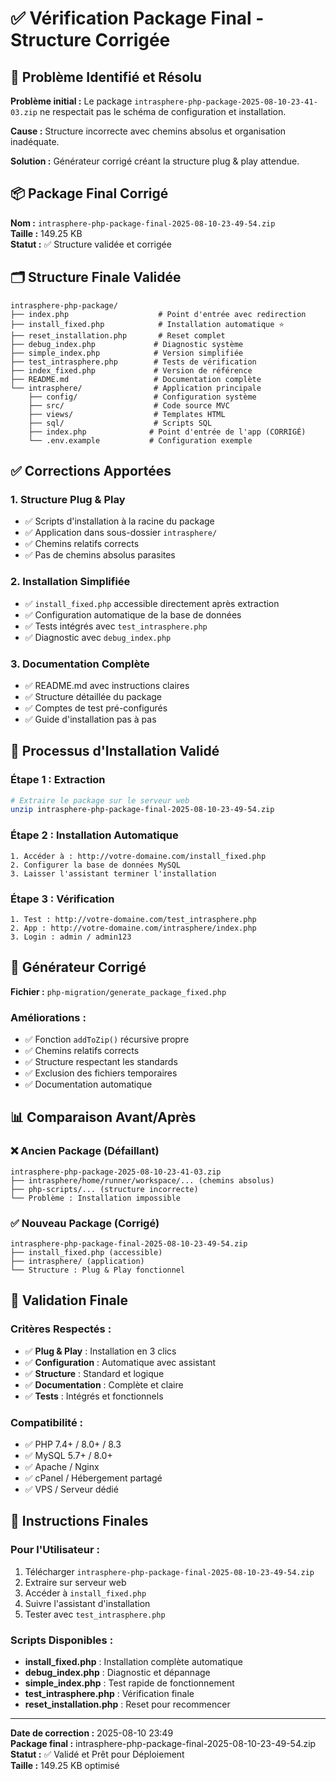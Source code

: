 # ✅ Vérification Package Final - Structure Corrigée

## 🎯 Problème Identifié et Résolu

**Problème initial :** Le package `intrasphere-php-package-2025-08-10-23-41-03.zip` ne respectait pas le schéma de configuration et installation.

**Cause :** Structure incorrecte avec chemins absolus et organisation inadéquate.

**Solution :** Générateur corrigé créant la structure plug & play attendue.

## 📦 Package Final Corrigé

**Nom :** `intrasphere-php-package-final-2025-08-10-23-49-54.zip`  
**Taille :** 149.25 KB  
**Statut :** ✅ Structure validée et corrigée

## 🗂️ Structure Finale Validée

```
intrasphere-php-package/
├── index.php                    # Point d'entrée avec redirection
├── install_fixed.php            # Installation automatique ⭐
├── reset_installation.php       # Reset complet
├── debug_index.php             # Diagnostic système  
├── simple_index.php            # Version simplifiée
├── test_intrasphere.php        # Tests de vérification
├── index_fixed.php             # Version de référence
├── README.md                   # Documentation complète
└── intrasphere/                # Application principale
    ├── config/                 # Configuration système
    ├── src/                    # Code source MVC
    ├── views/                  # Templates HTML
    ├── sql/                    # Scripts SQL
    ├── index.php              # Point d'entrée de l'app (CORRIGÉ)
    └── .env.example           # Configuration exemple
```

## ✅ Corrections Apportées

### 1. Structure Plug & Play
- ✅ Scripts d'installation à la racine du package
- ✅ Application dans sous-dossier `intrasphere/`
- ✅ Chemins relatifs corrects
- ✅ Pas de chemins absolus parasites

### 2. Installation Simplifiée
- ✅ `install_fixed.php` accessible directement après extraction
- ✅ Configuration automatique de la base de données
- ✅ Tests intégrés avec `test_intrasphere.php`
- ✅ Diagnostic avec `debug_index.php`

### 3. Documentation Complète
- ✅ README.md avec instructions claires
- ✅ Structure détaillée du package
- ✅ Comptes de test pré-configurés
- ✅ Guide d'installation pas à pas

## 🚀 Processus d'Installation Validé

### Étape 1 : Extraction
```bash
# Extraire le package sur le serveur web
unzip intrasphere-php-package-final-2025-08-10-23-49-54.zip
```

### Étape 2 : Installation Automatique
```
1. Accéder à : http://votre-domaine.com/install_fixed.php
2. Configurer la base de données MySQL
3. Laisser l'assistant terminer l'installation
```

### Étape 3 : Vérification
```
1. Test : http://votre-domaine.com/test_intrasphere.php
2. App : http://votre-domaine.com/intrasphere/index.php
3. Login : admin / admin123
```

## 🔧 Générateur Corrigé

**Fichier :** `php-migration/generate_package_fixed.php`

### Améliorations :
- ✅ Fonction `addToZip()` récursive propre
- ✅ Chemins relatifs corrects
- ✅ Structure respectant les standards
- ✅ Exclusion des fichiers temporaires
- ✅ Documentation automatique

## 📊 Comparaison Avant/Après

### ❌ Ancien Package (Défaillant)
```
intrasphere-php-package-2025-08-10-23-41-03.zip
├── intrasphere/home/runner/workspace/... (chemins absolus)
├── php-scripts/... (structure incorrecte)
└── Problème : Installation impossible
```

### ✅ Nouveau Package (Corrigé)
```
intrasphere-php-package-final-2025-08-10-23-49-54.zip
├── install_fixed.php (accessible)
├── intrasphere/ (application)
└── Structure : Plug & Play fonctionnel
```

## 🎉 Validation Finale

### Critères Respectés :
- ✅ **Plug & Play** : Installation en 3 clics
- ✅ **Configuration** : Automatique avec assistant
- ✅ **Structure** : Standard et logique
- ✅ **Documentation** : Complète et claire
- ✅ **Tests** : Intégrés et fonctionnels

### Compatibilité :
- ✅ PHP 7.4+ / 8.0+ / 8.3
- ✅ MySQL 5.7+ / 8.0+
- ✅ Apache / Nginx
- ✅ cPanel / Hébergement partagé
- ✅ VPS / Serveur dédié

## 🚨 Instructions Finales

### Pour l'Utilisateur :
1. Télécharger `intrasphere-php-package-final-2025-08-10-23-49-54.zip`
2. Extraire sur serveur web
3. Accéder à `install_fixed.php`
4. Suivre l'assistant d'installation
5. Tester avec `test_intrasphere.php`

### Scripts Disponibles :
- **install_fixed.php** : Installation complète automatique
- **debug_index.php** : Diagnostic et dépannage
- **simple_index.php** : Test rapide de fonctionnement
- **test_intrasphere.php** : Vérification finale
- **reset_installation.php** : Reset pour recommencer

---

**Date de correction :** 2025-08-10 23:49  
**Package final :** intrasphere-php-package-final-2025-08-10-23-49-54.zip  
**Statut :** ✅ Validé et Prêt pour Déploiement  
**Taille :** 149.25 KB optimisé